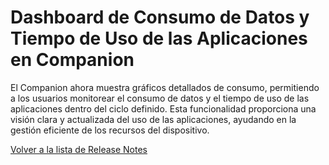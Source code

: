 # Dashboard de Consumo de Datos y Tiempo de Uso de las Aplicaciones en Companion

El Companion ahora muestra gráficos detallados de consumo, permitiendo a los usuarios monitorear el consumo de datos y el tiempo de uso de las aplicaciones dentro del ciclo definido. Esta funcionalidad proporciona una visión clara y actualizada del uso de las aplicaciones, ayudando en la gestión eficiente de los recursos del dispositivo.

[Volver a la lista de Release Notes](./)
